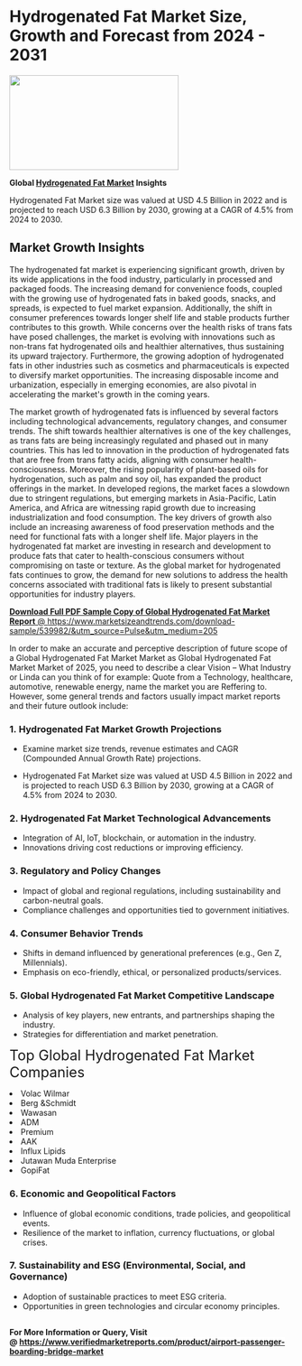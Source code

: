 <H1>Hydrogenated Fat Market Size, Growth and Forecast from 2024 - 2031</H1><img class="aligncenter size-medium wp-image-584254" src="https://thirdeyenews.in/wp-content/uploads/2024/09/Global-Market-Research-300x168.jpeg" alt="" width="300" height="168" /><p><strong>Global&nbsp;<a href="https://www.marketsizeandtrends.com/download-sample/539982/&amp;utm_source=Pulse&amp;utm_medium=205">Hydrogenated Fat Market</a> Insights</strong></p><p>Hydrogenated Fat Market size was valued at USD 4.5 Billion in 2022 and is projected to reach USD 6.3 Billion by 2030, growing at a CAGR of 4.5% from 2024 to 2030.</p><p><h2>Market Growth Insights</h2> <p>The hydrogenated fat market is experiencing significant growth, driven by its wide applications in the food industry, particularly in processed and packaged foods. The increasing demand for convenience foods, coupled with the growing use of hydrogenated fats in baked goods, snacks, and spreads, is expected to fuel market expansion. Additionally, the shift in consumer preferences towards longer shelf life and stable products further contributes to this growth. While concerns over the health risks of trans fats have posed challenges, the market is evolving with innovations such as non-trans fat hydrogenated oils and healthier alternatives, thus sustaining its upward trajectory. Furthermore, the growing adoption of hydrogenated fats in other industries such as cosmetics and pharmaceuticals is expected to diversify market opportunities. The increasing disposable income and urbanization, especially in emerging economies, are also pivotal in accelerating the market's growth in the coming years.</p> <p><a href="#"></a></p> <p>The market growth of hydrogenated fats is influenced by several factors including technological advancements, regulatory changes, and consumer trends. The shift towards healthier alternatives is one of the key challenges, as trans fats are being increasingly regulated and phased out in many countries. This has led to innovation in the production of hydrogenated fats that are free from trans fatty acids, aligning with consumer health-consciousness. Moreover, the rising popularity of plant-based oils for hydrogenation, such as palm and soy oil, has expanded the product offerings in the market. In developed regions, the market faces a slowdown due to stringent regulations, but emerging markets in Asia-Pacific, Latin America, and Africa are witnessing rapid growth due to increasing industrialization and food consumption. The key drivers of growth also include an increasing awareness of food preservation methods and the need for functional fats with a longer shelf life. Major players in the hydrogenated fat market are investing in research and development to produce fats that cater to health-conscious consumers without compromising on taste or texture. As the global market for hydrogenated fats continues to grow, the demand for new solutions to address the health concerns associated with traditional fats is likely to present substantial opportunities for industry players. <p><a href="#"></p><p><span class=""><strong>Download Full PDF Sample Copy of Global Hydrogenated Fat Market Report</strong> @ <a href="https://www.marketsizeandtrends.com/download-sample/539982/&amp;utm_source=Pulse&amp;utm_medium=205" target="_blank">https://www.marketsizeandtrends.com/download-sample/539982/&amp;utm_source=Pulse&amp;utm_medium=205</a></span></p><p>In order to make an accurate and perceptive description of future scope of a Global&nbsp;Hydrogenated Fat Market Market as Global&nbsp;Hydrogenated Fat Market Market of 2025, you need to describe a clear Vision &ndash; What Industry or Linda can you think of for example: Quote from a Technology, healthcare, automotive, renewable energy, name the market you are Reffering to. However, some general trends and factors usually impact market reports and their future outlook include:</p><h3>1.&nbsp;<strong>Hydrogenated Fat Market Growth Projections</strong></h3><ul><li>Examine market size trends, revenue estimates and CAGR (Compounded Annual Growth Rate) projections.</li><li><p>Hydrogenated Fat Market size was valued at USD 4.5 Billion in 2022 and is projected to reach USD 6.3 Billion by 2030, growing at a CAGR of 4.5% from 2024 to 2030.</p></li></ul><h3>2.&nbsp;<strong>Hydrogenated Fat Market Technological Advancements</strong></h3><ul><li>Integration of AI, IoT, blockchain, or automation in the industry.</li><li>Innovations driving cost reductions or improving efficiency.</li></ul><h3>3.&nbsp;<strong>Regulatory and Policy Changes</strong></h3><ul><li>Impact of global and regional regulations, including sustainability and carbon-neutral goals.</li><li>Compliance challenges and opportunities tied to government initiatives.</li></ul><h3>4.&nbsp;<strong>Consumer Behavior Trends</strong></h3><ul><li>Shifts in demand influenced by generational preferences (e.g., Gen Z, Millennials).</li><li>Emphasis on eco-friendly, ethical, or personalized products/services.</li></ul><h3>5.&nbsp;<strong>Global Hydrogenated Fat Market Competitive Landscape</strong></h3><ul><li>Analysis of key players, new entrants, and partnerships shaping the industry.</li><li>Strategies for differentiation and market penetration.</li></ul><p data-pm-slice="1 1 []"><span style="color: inherit; font-family: inherit; font-size: 25px;">Top Global Hydrogenated Fat Market Companies</span></p><div class="" data-test-id=""><p><li>Volac Wilmar</li><li> Berg &Schmidt</li><li> Wawasan</li><li> ADM</li><li> Premium</li><li> AAK</li><li> Influx Lipids</li><li> Jutawan Muda Enterprise</li><li> GopiFat</li></p></div><h3>6.&nbsp;<strong>Economic and Geopolitical Factors</strong></h3><ul><li>Influence of global economic conditions, trade policies, and geopolitical events.</li><li>Resilience of the market to inflation, currency fluctuations, or global crises.</li></ul><h3>7.&nbsp;<strong>Sustainability and ESG (Environmental, Social, and Governance)</strong></h3><ul><li>Adoption of sustainable practices to meet ESG criteria.</li><li>Opportunities in green technologies and circular economy principles.</li></ul><h2><strong style="font-size: 14px;">For More Information or Query, Visit @&nbsp;</strong><a style="background-color: #ffffff; font-size: 14px;" href="https://www.marketsizeandtrends.com/report/hydrogenated-fat-market/" target="_blank">https://www.verifiedmarketreports.com/product/airport-passenger-boarding-bridge-market</a></h2>
